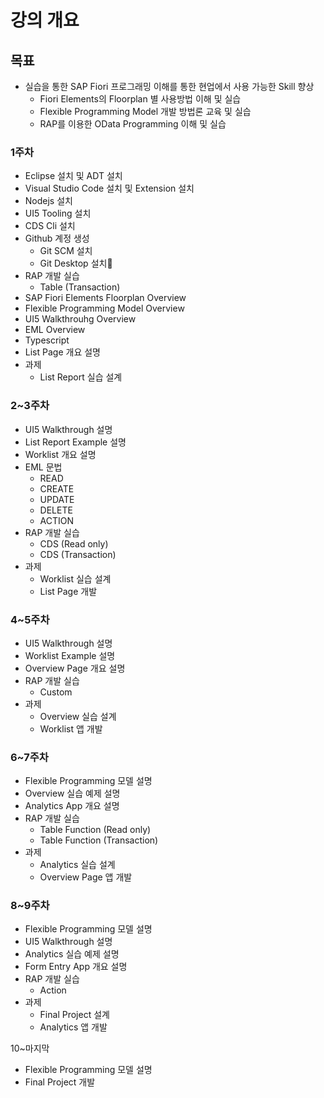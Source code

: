 # 강의 개요

  

## 목표

- 실습을 통한 SAP Fiori 프로그래밍 이해를 통한 현업에서 사용 가능한 Skill 향상
    - Fiori Elements의 Floorplan 별 사용방법 이해 및 실습
    - Flexible Programming Model 개발 방법론 교육 및 실습
    - RAP를 이용한 OData Programming 이해 및 실습

  

### 1주차

- Eclipse 설치 및 ADT 설치
- Visual Studio Code 설치 및 Extension 설치
- Nodejs 설치
- UI5 Tooling 설치
- CDS Cli 설치
- Github 계정 생성 
    - Git SCM 설치
    - Git Desktop 설치
- RAP 개발 실습
    - Table (Transaction)
- SAP Fiori Elements Floorplan Overview
- Flexible Programming Model Overview
- UI5 Walkthrouhg Overview
- EML Overview
- Typescript
- List Page 개요 설명
- 과제
    - List Report 실습 설계

  

### 2~3주차

- UI5 Walkthrough 설명
- List Report Example 설명
- Worklist 개요 설명
- EML 문법
    - READ
    - CREATE
    - UPDATE
    - DELETE
    - ACTION
- RAP 개발 실습
    - CDS (Read only)
    - CDS (Transaction)
- 과제
    - Worklist 실습 설계
    - List Page 개발

  

### 4~5주차

- UI5 Walkthrough 설명
- Worklist Example 설명
- Overview Page 개요 설명
- RAP 개발 실습
    - Custom
- 과제
    - Overview 실습 설계
    - Worklist 앱 개발

  

### 6~7주차

- Flexible Programming 모델 설명
- Overview 실습 예제 설명
- Analytics App 개요 설명
- RAP 개발 실습
    - Table Function (Read only)
    - Table Function (Transaction)
- 과제
    - Analytics 실습 설계
    - Overview Page 앱 개발

  

### 8~9주차

- Flexible Programming 모델 설명
- UI5 Walkthrough 설명
- Analytics 실습 예제 설명
- Form Entry App 개요 설명
- RAP 개발 실습
    - Action
- 과제
    - Final Project 설계
    - Analytics 앱 개발

  

10~마지막

- Flexible Programming 모델 설명
- Final Project 개발